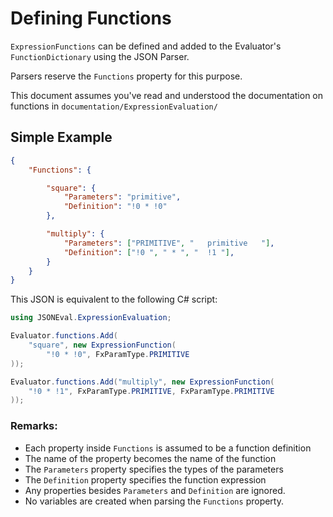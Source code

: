 # Defining Functions
`ExpressionFunctions` can be defined and added to the Evaluator's `FunctionDictionary` using the JSON Parser. 

Parsers reserve the `Functions` property for this purpose.

This document assumes you've read and understood the documentation on functions in `documentation/ExpressionEvaluation/`

## Simple Example

```json
{
    "Functions": {

        "square": {
            "Parameters": "primitive",
            "Definition": "!0 * !0"
        },

        "multiply": {
            "Parameters": ["PRIMITIVE", "   primitive   "],
            "Definition": ["!0 ", " * ", "  !1 "],
        }
    }
}
```
This JSON is equivalent to the following C# script:
```csharp
using JSONEval.ExpressionEvaluation;

Evaluator.functions.Add(
    "square", new ExpressionFunction(
        "!0 * !0", FxParamType.PRIMITIVE
));

Evaluator.functions.Add("multiply", new ExpressionFunction(
    "!0 * !1", FxParamType.PRIMITIVE, FxParamType.PRIMITIVE
));
```
### Remarks:
* Each property inside `Functions` is assumed to be a function definition
* The name of the property becomes the name of the function
* The `Parameters` property specifies the types of the parameters
* The `Definition` property specifies the function expression
* Any properties besides `Parameters` and `Definition` are ignored.
* No variables are created when parsing the `Functions` property.